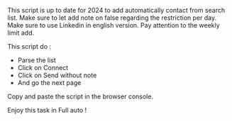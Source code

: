 This script is up to date for 2024 to add automatically contact from search list.
Make sure to let add note on false regarding the restriction per day.
Make sure to use Linkedin in english version.
Pay attention to the weekly limit add.

This script do :
- Parse the list
- Click on Connect
- Click on Send without note
- And go the next page

Copy and paste the script in the browser console.

Enjoy this task in Full auto !

